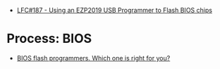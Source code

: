 - [LFC#187 - Using an EZP2019 USB Programmer to Flash BIOS chips](https://youtu.be/YFZlRyxuIV8)

# Process: BIOS
- [BIOS flash programmers. Which one is right for you?](https://youtu.be/wTt4wq2Y-zs)
